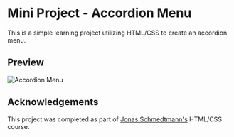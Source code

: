 
# Mini Project - Accordion Menu


This is a simple learning project utilizing HTML/CSS to create an accordion menu.
## Preview

![Accordion Menu](https://dj-project-previews.s3.amazonaws.com/mini-projects-htmlcss/accordion-htmlcss.png)


## Acknowledgements

This project was completed as part of [Jonas Schmedtmann's](https://github.com/jonasschmedtmann) HTML/CSS course. 



